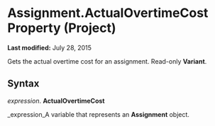 
# Assignment.ActualOvertimeCost Property (Project)

 **Last modified:** July 28, 2015

Gets the actual overtime cost for an assignment. Read-only  **Variant**.

## Syntax

 _expression_. **ActualOvertimeCost**

 _expression_A variable that represents an  **Assignment** object.

